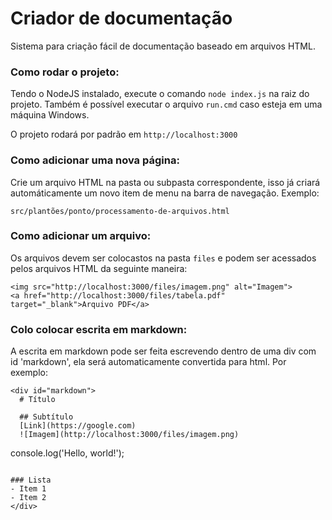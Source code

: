 # Criador de documentação
Sistema para criação fácil de documentação baseado em arquivos HTML.

### Como rodar o projeto:
Tendo o NodeJS instalado, execute o comando `node index.js` na raiz do projeto. Também é possível executar o arquivo `run.cmd` caso esteja em uma máquina Windows.

O projeto rodará por padrão em `http://localhost:3000`

### Como adicionar uma nova página:
Crie um arquivo HTML na pasta ou subpasta correspondente, isso já criará automáticamente um novo item de menu na barra de navegação. Exemplo:
```
src/plantões/ponto/processamento-de-arquivos.html
```

### Como adicionar um arquivo:
Os arquivos devem ser colocastos na pasta `files` e podem ser acessados pelos arquivos HTML da seguinte maneira:
```
<img src="http://localhost:3000/files/imagem.png" alt="Imagem">
<a href="http://localhost:3000/files/tabela.pdf" target="_blank">Arquivo PDF</a>
```

### Colo colocar escrita em markdown:
A escrita em markdown pode ser feita escrevendo dentro de uma div com id 'markdown', ela será automaticamente convertida para html. Por exemplo:
```
<div id="markdown">
  # Título 

  ## Subtítulo 
  [Link](https://google.com)
  ![Imagem](http://localhost:3000/files/imagem.png) 
  ```
  console.log('Hello, world!'); 
  ``` 

  ### Lista 
  - Item 1 
  - Item 2
</div>
```